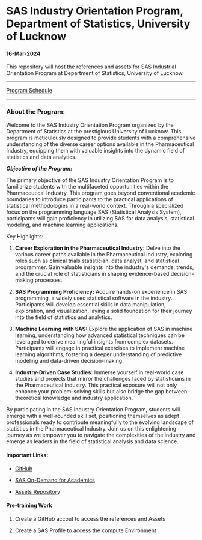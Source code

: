 # SAS Industry Orientation Program, Department of Statistics, University of Lucknow

#### 16-Mar-2024

This repository will host the references and assets for SAS Industrial Orientation Program at Department of Statistics, University of Lucknow.

---

[Program Schedule](schedule.md)

---

### About the Program:

Welcome to the SAS Industry Orientation Program organized by the Department of Statistics at the prestigious University of Lucknow. This program is meticulously designed to provide students with a comprehensive understanding of the diverse career options available in the Pharmaceutical Industry, equipping them with valuable insights into the dynamic field of statistics and data analytics.

***Objective of the Program:***

The primary objective of the SAS Industry Orientation Program is to familiarize students with the multifaceted opportunities within the Pharmaceutical Industry. This program goes beyond conventional academic boundaries to introduce participants to the practical applications of statistical methodologies in a real-world context. Through a specialized focus on the programming language SAS (Statistical Analysis System), participants will gain proficiency in utilizing SAS for data analysis, statistical modeling, and machine learning applications.

Key Highlights:

1. **Career Exploration in the Pharmaceutical Industry:** Delve into the various career paths available in the Pharmaceutical Industry, exploring roles such as clinical trials statistician, data analyst, and statistical programmer. Gain valuable insights into the industry's demands, trends, and the crucial role of statisticians in shaping evidence-based decision-making processes.

2. **SAS Programming Proficiency:** Acquire hands-on experience in SAS programming, a widely used statistical software in the industry. Participants will develop essential skills in data manipulation, exploration, and visualization, laying a solid foundation for their journey into the field of statistics and analytics.

3. **Machine Learning with SAS:** Explore the application of SAS in machine learning, understanding how advanced statistical techniques can be leveraged to derive meaningful insights from complex datasets. Participants will engage in practical exercises to implement machine learning algorithms, fostering a deeper understanding of predictive modeling and data-driven decision-making.

4. **Industry-Driven Case Studies:** Immerse yourself in real-world case studies and projects that mirror the challenges faced by statisticians in the Pharmaceutical Industry. This practical exposure will not only enhance your problem-solving skills but also bridge the gap between theoretical knowledge and industry application.

By participating in the SAS Industry Orientation Program, students will emerge with a well-rounded skill set, positioning themselves as adept professionals ready to contribute meaningfully to the evolving landscape of statistics in the Pharmaceutical Industry. Join us on this enlightening journey as we empower you to navigate the complexities of the industry and emerge as leaders in the field of statistical analysis and data science.

#### Important  Links:

- [GitHub](https://github.com/)

- [SAS On-Demand for Academics](https://welcome.oda.sas.com/) 

- [Assets Repository](https://github.com/anantawasthi/DOSLU-SAS-IOP)

#### Pre-training Work

1. Create a GitHub accout to access the references and Assets

2. Create a SAS Profile to access the compute Environment
